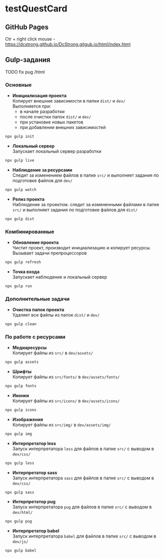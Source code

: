 # testQuestCard


## GitHub Pages

Ctr + right click mouse - https://dcstrong.github.io/DcStrong.gitgub.io/html/index.html 
 
## Gulp-задания

TODO fix pug /html

### Основные

- **Инициализация проекта** \
Копирует внешние зависимости в папки `dist/` и `dev/` \
  Выполняется при:
  - в начале разработки
  - после очистки папок `dist/` и `dev/`
  - при установке новых пакетов
  - при добавлении внешних зависимостей

```sh
npx gulp init
```

- **Локальный сервер** \
Запускает локальный сервер разработки

```sh
npx gulp live
```

- **Наблюдение за ресурсами** \
Следит за изменением файлов в папке `src/` и выполняет задания по подготовке файлов для `dev/`

```sh
npx gulp watch
```

- **Релиз проекта** \
Наблюдение за проектом. следит за измененными файлами в папке `src/` и выполняет задания по подготовке файлов для `dist/`

```sh
npx gulp dist
```

### Комбинированные

- **Обновление проекта** \
Чистит проект, производит инициализацию и копирует ресурсы. Вызывает задачи препроцессоров

```sh
npx gulp refresh
```

- **Точка входа** \
Запускает наблюдение и локальный сервер

```sh
npx gulp run
```

### Дополнительные задачи

- **Очистка папок проекта** \
Удаляет все файлы из папок `dist/` и `dev/`

```sh
npx gulp clean
```

### По работе с ресурсами

- **Медиаресурсы** \
Копирует файлы из `src/` в `dev/assets/`

```sh
npx gulp assets
```

- **Шрифты** \
Копирует файлы из `src/fonts/` в `dev/assets/fonts/`

```sh
npx gulp fonts
```

- **Иконки** \
Копирует файлы из `src/icons/` в `dev/assets/icons/`

```sh
npx gulp icons
```

- **Изображения** \
Копирует файлы из `src/img/` в `dev/assets/img/`

```sh
npx gulp img
```

- **Интерпретатор less** \
Запуск интерпретатора `less` для файлов в папке `src/` с выводом в `dev/css/`

```sh
npx gulp less
```

- **Интерпретатор sass** \
Запуск интерпретатора `sass` для файлов в папке `src/` с выводом в `dev/css/`

```sh
npx gulp sass
```

- **Интерпретатор pug** \
Запуск интерпретатора `pug` для файлов в папке `src/` с выводом в `dev/html/`

```sh
npx gulp pug
```

- **Интерпретатор babel** \
Запуск интерпретатора `babel` для файлов в папке `src/` с выводом в `dev/js/`

```sh
npx gulp babel
```
